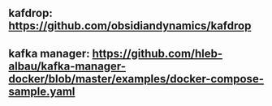 ## kafdrop: https://github.com/obsidiandynamics/kafdrop
## kafka manager: https://github.com/hleb-albau/kafka-manager-docker/blob/master/examples/docker-compose-sample.yaml
